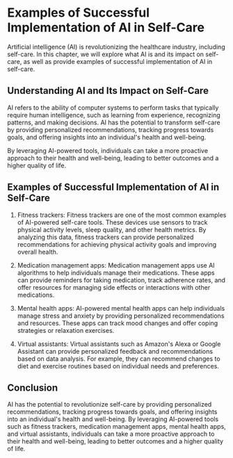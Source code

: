 Examples of Successful Implementation of AI in Self-Care
==================================================================================================================

Artificial intelligence (AI) is revolutionizing the healthcare industry, including self-care. In this chapter, we will explore what AI is and its impact on self-care, as well as provide examples of successful implementation of AI in self-care.

Understanding AI and Its Impact on Self-Care
--------------------------------------------

AI refers to the ability of computer systems to perform tasks that typically require human intelligence, such as learning from experience, recognizing patterns, and making decisions. AI has the potential to transform self-care by providing personalized recommendations, tracking progress towards goals, and offering insights into an individual's health and well-being.

By leveraging AI-powered tools, individuals can take a more proactive approach to their health and well-being, leading to better outcomes and a higher quality of life.

Examples of Successful Implementation of AI in Self-Care
--------------------------------------------------------

1. Fitness trackers: Fitness trackers are one of the most common examples of AI-powered self-care tools. These devices use sensors to track physical activity levels, sleep quality, and other health metrics. By analyzing this data, fitness trackers can provide personalized recommendations for achieving physical activity goals and improving overall health.

2. Medication management apps: Medication management apps use AI algorithms to help individuals manage their medications. These apps can provide reminders for taking medication, track adherence rates, and offer resources for managing side effects or interactions with other medications.

3. Mental health apps: AI-powered mental health apps can help individuals manage stress and anxiety by providing personalized recommendations and resources. These apps can track mood changes and offer coping strategies or relaxation exercises.

4. Virtual assistants: Virtual assistants such as Amazon's Alexa or Google Assistant can provide personalized feedback and recommendations based on data analysis. For example, they can recommend changes to diet and exercise routines based on individual needs and preferences.

Conclusion
----------

AI has the potential to revolutionize self-care by providing personalized recommendations, tracking progress towards goals, and offering insights into an individual's health and well-being. By leveraging AI-powered tools such as fitness trackers, medication management apps, mental health apps, and virtual assistants, individuals can take a more proactive approach to their health and well-being, leading to better outcomes and a higher quality of life.
